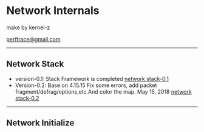 # Network Internals

make by kernel-z

perftrace@gmail.com

-------------------------------------------

## Network Stack 
- version-0.1:
Stack Framework is completed
[network stack-0.1](https://github.com/kernel-z/network/blob/master/netstack-0.1.png)
- Version-0.2:
Base on 4.15.15
Fix some errors, add packet fragment/defrag/options,etc.And color the map.
May 15, 2018
[network stack-0.2](https://github.com/kernel-z/network/blob/master/netstack-0.2.png)

-------------------------------------------

## Network Initialize 



